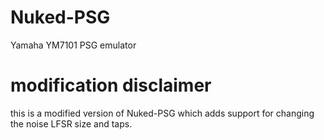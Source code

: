 # Nuked-PSG
Yamaha YM7101 PSG emulator

# modification disclaimer

this is a modified version of Nuked-PSG which adds support for changing the noise LFSR size and taps.
